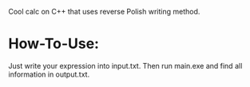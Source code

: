 Cool calc on C++ that uses reverse Polish writing method.
# How-To-Use:
Just write your expression into input.txt. Then run main.exe and find all information in output.txt.
